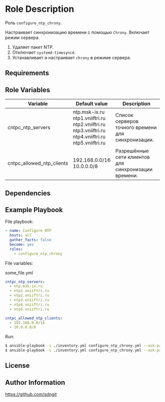 Role Description
=========

Роль `configure_ntp_chrony`.

Настраивает синхронизацию времени с помощью `Chrony`. Включает режим сервера.

1. Удаляет пакет NTP.
2. Отключает `systemd-timesyncd`.
3. Устанавливает и настраивает `chrony` в режиме сервера.


Requirements
------------



Role Variables
--------------

| **Variable**              | **Default value**                                                                                                 | **Description**                                      |
| ------------------------- | ----------------------------------------------------------------------------------------------------------------- | ---------------------------------------------------- |
| cntpc_ntp_servers         | ntp.msk-ix.ru<br>ntp1.vniiftri.ru<br>ntp2.vniiftri.ru<br>ntp3.vniiftri.ru<br>ntp4.vniiftri.ru<br>ntp5.vniiftri.ru | Список серверов точного времени для синхронизации.   |
| cntpc_allowed_ntp_clients | 192.168.0.0/16<br>10.0.0.0/8                                                                                      | Разрешённые сети клиентов для синхронизации времени. |


Dependencies
------------



Example Playbook
----------------

File playbook:
```yaml
- name: Configure NTP
  hosts: all
  gather_facts: false
  become: yes
  roles:
    - configure_ntp_chrony
```

File variables:

some_file.yml
```YAML
cntpc_ntp_servers:
  - ntp.msk-ix.ru
  - ntp1.vniiftri.ru
  - ntp2.vniiftri.ru
  - ntp3.vniiftri.ru
  - ntp4.vniiftri.ru
  - ntp5.vniiftri.ru

cntpc_allowed_ntp_clients:
  - 192.168.0.0/16
  - 10.0.0.0/8
```

Run:
```bash
$ ansible-playbook -i ./inventory.yml configure_ntp_chrony.yml --ask-pass -u root -l "dc1.test.alt"
$ ansible-playbook -i ./inventory.yml configure_ntp_chrony.yml --ask-pass -u root -l "dc1.test.alt" -e "@some_file.yml"
```


License
-------



Author Information
------------------

https://github.com/sdngit
